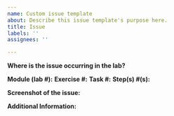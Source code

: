 ```yaml
---
name: Custom issue template
about: Describe this issue template's purpose here.
title: Issue
labels: ''
assignees: ''

---
```


**Where is the issue occurring in the lab?**

**Module (lab #):**
**Exercise #:**
**Task #:**
**Step(s) #(s):**



**Screenshot of the issue:**




**Additional Information:**
